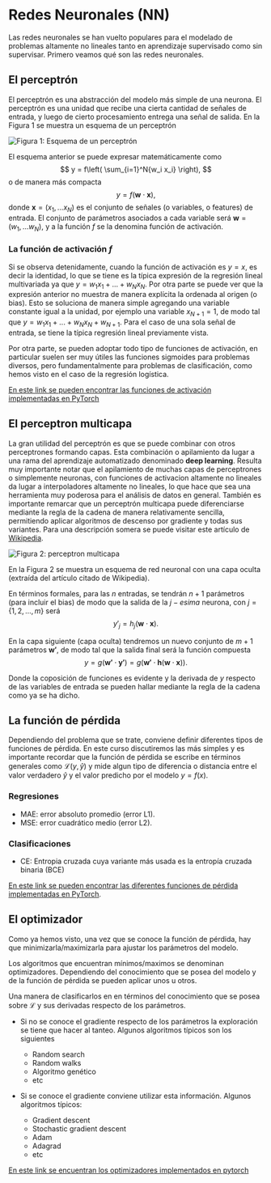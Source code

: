 # Redes Neuronales (NN)

Las redes neuronales se han vuelto populares para el modelado de problemas altamente no lineales tanto en aprendizaje supervisado como sin supervisar. Primero veamos qué son las redes neuronales.

## El perceptrón

El perceptrón es una abstracción del modelo más simple de una neurona. El perceptrón es una unidad que recibe una cierta cantidad de señales de entrada, y luego de cierto procesamiento entrega una señal de salida.
En la Figura 1 se muestra un esquema de un perceptrón

![Figura 1: Esquema de un perceptrón](perceptron.png)

El esquema anterior se puede expresar matemáticamente como
$$
y = f\left( \sum_{i=1}^N{w_i x_i} \right),
$$
o de manera más compacta
$$
y = f\left( \mathbf{w}\cdot\mathbf{x} \right),
$$
donde $\mathbf{x} = (x_1,...x_N)$ es el conjunto de señales (o variables, o features) de entrada. El conjunto de parámetros asociados a cada variable será $\mathbf{w} = (w_1,...w_N)$, y a la función $f$ se la denomina función de activación.

### La función de activación $f$
Si se observa detenidamente, cuando la función de activación es $y=x$, es decir la identidad, lo que se tiene es la típica expresión de la regresión lineal multivariada ya que $y = w_1 x_1 + ...+ w_N x_N$. Por otra parte se puede ver que la expresión anterior no muestra de manera explícita la ordenada al origen (o bias). Esto se soluciona de manera simple agregando una variable constante igual a la unidad, por ejemplo una variable $x_{N+1} = 1$, de modo tal que $y = w_1 x_1 + ...+ w_N x_N + w_{N+1}$. Para el caso de una sola señal de entrada, se tiene la típica regresión lineal previamente vista.

Por otra parte, se pueden adoptar todo tipo de funciones de activación, en particular suelen ser muy útiles las funciones sigmoides para problemas diversos, pero fundamentalmente para problemas de clasificación, como hemos visto en el caso de la regresión logística.

[En este link se pueden encontrar las funciones de activación implementadas en PyTorch](https://pytorch.org/docs/stable/nn.html)


## El perceptron multicapa


La gran utilidad del perceptrón es que se puede combinar con otros perceptrones formando capas. Esta combinación o apilamiento da lugar a una rama del aprendizaje automatizado denominado __deep learning__. Resulta muy importante notar que el apilamiento de muchas capas de perceptrones o simplemente neuronas, con funciones de activacion altamente no lineales da lugar a interpoladores altamente no lineales, lo que hace que sea una herramienta muy poderosa para el análisis de datos en general. También es importante remarcar que un perceptrón multicapa puede diferenciarse mediante la regla de la cadena de manera relativamente sencilla, permitiendo aplicar algoritmos de descenso por gradiente y todas sus variantes. Para una descripción somera se puede visitar este artículo de [Wikipedia](https://es.wikipedia.org/wiki/Perceptr%C3%B3n_multicapa).

![Figura 2: perceptron multicapa](./RedNeuronalArtificial.png)

En la Figura 2 se muestra un esquema de red neuronal con una capa oculta (extraída del artículo citado de Wikipedia).

En términos formales, para las $n$ entradas, se tendrán $n+1$ parámetros (para incluir el bias) de modo que la salida de la $j-esima$ neurona, con $j=\{1,2,...,m\}$ será
$$
y'_j = h_j(\mathbf{w}\cdot\mathbf{x}).
$$

En la capa siguiente (capa oculta) tendremos un nuevo conjunto de $m+1$ parámetros $\mathbf{w'}$, de modo tal que la salida final será la función compuesta
$$
y = g(\mathbf{w'}\cdot\mathbf{y'}) =g(\mathbf{w'}\cdot\mathbf{h}(\mathbf{w}\cdot\mathbf{x})).
$$

Donde la coposición de funciones es evidente y la derivada de $y$ respecto de las variables de entrada se pueden hallar mediante la regla de la cadena como ya se ha dicho.

## La función de pérdida

Dependiendo del problema que se trate, conviene definir diferentes tipos de funciones de pérdida. En este curso discutiremos las más simples y es importante recordar que la función de pérdida se escribe en términos generales como $\mathcal{L}(y,\hat{y})$ y mide algun tipo de diferencia o distancia entre el valor verdadero $\hat{y}$ y el valor predicho por el modelo $y=f(x)$.

### Regresiones

* MAE: error absoluto promedio (error L1). 
* MSE: error cuadrático medio (error L2).

### Clasificaciones 

* CE: Entropia cruzada cuya variante más usada es la entropía cruzada binaria (BCE)

[En este link se pueden encontrar las diferentes funciones de pérdida implementadas en PyTorch](https://pytorch.org/docs/stable/nn.html#loss-functions).

## El optimizador

Como ya hemos visto, una vez que se conoce la función de pérdida, hay que minimizarla/maximizarla para ajustar los parámetros del modelo.

Los algoritmos que encuentran mínimos/maximos se denominan optimizadores. Dependiendo del conocimiento que se posea del modelo y de la función de pérdida se pueden aplicar unos u otros. 

Una manera de clasificarlos en en términos del conocimiento que se posea sobre $\mathcal{L}$ y sus derivadas respecto de los parámetros. 

* Si no se conoce el gradiente respecto de los parámetros la exploración se tiene que hacer al tanteo. Algunos algoritmos típicos son los siguientes

    *   Random search
    *   Random walks
    *   Algoritmo genético
    *   etc

* Si se conoce el gradiente conviene utilizar esta información. Algunos algoritmos típicos:
    
    * Gradient descent
    * Stochastic gradient descent
    * Adam
    * Adagrad
    *   etc  

[En este link se encuentran los optimizadores implementados en pytorch](https://pytorch.org/docs/stable/optim.html)